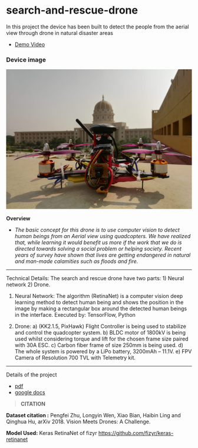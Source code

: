 # search-and-rescue-drone
In this project the device has been built to detect the people from the aerial view through drone in natural disaster areas

* [Demo Video](https://drive.google.com/file/d/1purq-vl_tMya7WXTJYxCKfoF_y8n3Ic4/view?usp=sharing)

### Device image 
![](IMAGES/drone_image.jpg)


**Overview**

* *The basic concept for this drone is to use computer vision to detect human beings from an Aerial view using quadcopters. We have realized that, while learning it would benefit us more if the work that we do is directed towards solving a social problem or helping society. Recent years of survey have shown that lives are getting endangered in natural and man-made calamities such as floods and fire.* 
------------------------------------------------------------------

Technical Details: The search and rescue drone have
two parts: 1) Neural network 2) Drone. 

1. Neural Network: The algorithm (RetinaNet) is a computer vision deep learning method to
                   detect human being and shows the position in the image by making a rectangular box around
                   the detected human beings in the interface.
Executed by: TensorFlow, Python

2. Drone:
      a) (KK2.1.5, PixHawk) Flight Controller is being used to stabilize and control the quadcopter
         system.
      b) BLDC motor of 1800kV is being used whilst considering torque and lift for the chosen
         frame size paired with 30A ESC.
      c) Carbon fiber frame of size 250mm is being used.
      d) The whole system is powered by a LiPo battery, 3200mAh – 11.1V.
      e) FPV Camera of Resolution 700 TVL with Telemetry kit.

-----------------------------------------------------------------
Details of the project 
* [pdf](docs/project_details.pdf)
* [google docs](https://docs.google.com/document/d/1VTBCkOX--eZivsrvIAMWDQIugIOPztdP1tLuLut6GiE/edit?usp=sharing)

>**CITATION**

**Dataset citation :**
Pengfei Zhu, Longyin Wen, Xiao Bian, Haibin Ling and Qinghua Hu, arXiv 2018. Vision Meets Drones: A Challenge.

**Model Used:**
Keras RetinaNet of fizyr
https://github.com/fizyr/keras-retinanet
